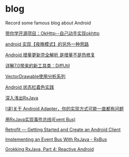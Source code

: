 # blog
Record some famous blog about Android

[带你学开源项目：OkHttp--自己动手实现okhttp](https://wingjay.com/2016/07/21/%E5%B8%A6%E4%BD%A0%E5%AD%A6%E5%BC%80%E6%BA%90%E9%A1%B9%E7%9B%AE%EF%BC%9AOkHttp-%E8%87%AA%E5%B7%B1%E5%8A%A8%E6%89%8B%E5%AE%9E%E7%8E%B0okhttp/)

[android 实现【夜晚模式】的另外一种思路](https://segmentfault.com/a/1190000005736047)

[Android 增量更新完全解析 是增量不是热修复](http://mp.weixin.qq.com/s?__biz=MzAxMTI4MTkwNQ==&mid=2650821209&idx=1&sn=6821835111ce0ab4452866efaf4d78f2&chksm=80b786c7b7c00fd19663782b9ac51dea1c881456a3933e6848aa7d24aec0eb56066f504022f9&scene=0#wechat_redirect)

[详解7.0带来的新工具类：DiffUtil](http://www.jcodecraeer.com/a/anzhuokaifa/androidkaifa/2016/0924/6637.html)

[VectorDrawable使用分析系列](http://www.jcodecraeer.com/a/anzhuokaifa/androidkaifa/2015/0201/2396.html)

[Android 状态栏着色实践](http://www.jianshu.com/p/bae25b5eb867)

[深入浅出RxJava](http://www.jcodecraeer.com/a/anzhuokaifa/androidkaifa/2015/0305/2545.html)

[[译]关于 Android Adapter，你的实现方式可能一直都有问题](http://www.jianshu.com/p/c6a44e18badb)


[用RxJava实现事件总线(Event Bus)](http://www.jianshu.com/p/ca090f6e2fe2)

[Retrofit — Getting Started and Create an Android Client](https://futurestud.io/tutorials/retrofit-getting-started-and-android-client)

[Implementing an Event Bus With RxJava - RxBus](http://blog.kaush.co/2014/12/24/implementing-an-event-bus-with-rxjava-rxbus/)

[Grokking RxJava, Part 4: Reactive Android](http://blog.danlew.net/2014/10/08/grokking-rxjava-part-4/)